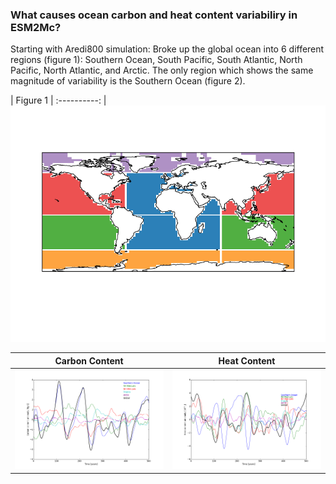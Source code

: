 ### What causes ocean carbon and heat content variabiliry in ESM2Mc? 

Starting with Aredi800 simulation: Broke up the global ocean into 6 different regions (figure 1): Southern Ocean, South Pacific, South Atlantic, North Pacific, North Atlantic, and Arctic. The only region which shows the same magnitude of variability is the Southern Ocean (figure 2).

| Figure 1 |
:----------:
|![](figures/regions.png)


 Carbon Content| Heat Content 
:----------:|:----------------:
![](figures/occ_regions.png)|![](figures/ohc_regions.png)
